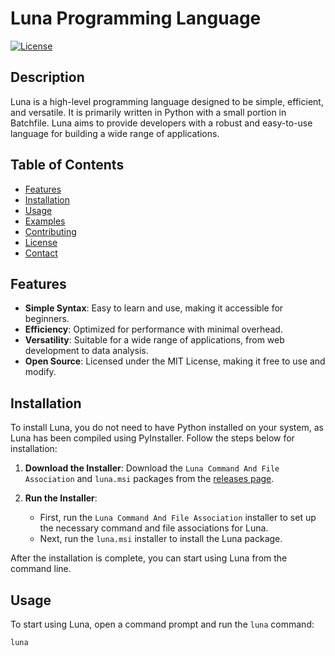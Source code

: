# Luna Programming Language

[![License](https://img.shields.io/badge/license-MIT-blue.svg)](LICENSE)

## Description

Luna is a high-level programming language designed to be simple, efficient, and versatile. It is primarily written in Python with a small portion in Batchfile. Luna aims to provide developers with a robust and easy-to-use language for building a wide range of applications.

## Table of Contents

- [Features](#features)
- [Installation](#installation)
- [Usage](#usage)
- [Examples](#examples)
- [Contributing](#contributing)
- [License](#license)
- [Contact](#contact)

## Features

- **Simple Syntax**: Easy to learn and use, making it accessible for beginners.
- **Efficiency**: Optimized for performance with minimal overhead.
- **Versatility**: Suitable for a wide range of applications, from web development to data analysis.
- **Open Source**: Licensed under the MIT License, making it free to use and modify.

## Installation

To install Luna, you do not need to have Python installed on your system, as Luna has been compiled using PyInstaller. Follow the steps below for installation:

1. **Download the Installer**: Download the `Luna Command And File Association` and `luna.msi` packages from the [releases page](https://github.com/LunaLanguage/luna/releases).

2. **Run the Installer**: 
    - First, run the `Luna Command And File Association` installer to set up the necessary command and file associations for Luna.
    - Next, run the `luna.msi` installer to install the Luna package.

After the installation is complete, you can start using Luna from the command line.

## Usage

To start using Luna, open a command prompt and run the `luna` command:

```bash
luna
